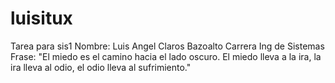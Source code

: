 # luisitux
Tarea para sis1
Nombre: Luis Angel Claros Bazoalto
Carrera Ing de Sistemas
Frase: "El miedo es el camino hacia el lado oscuro. El miedo lleva a la ira, la ira lleva al odio, el odio lleva al sufrimiento."